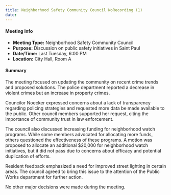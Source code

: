 ```yaml
---
title: Neighborhood Safety Community Council NoRecording (1)
date: 
---
```

#### Meeting Info
* **Meeting Type:** Neighborhood Safety Community Council
* **Purpose:** Discussion on public safety initiatives in Saint Paul
* **Date/Time:** Last Tuesday, 6:00 PM
* **Location:** City Hall, Room A

#### Summary
The meeting focused on updating the community on recent crime trends and proposed solutions. The police department reported a decrease in violent crimes but an increase in property crimes.

Councilor Noecker expressed concerns about a lack of transparency regarding policing strategies and requested more data be made available to the public. Other council members supported her request, citing the importance of community trust in law enforcement.

The council also discussed increasing funding for neighborhood watch programs. While some members advocated for allocating more funds, others questioned the effectiveness of these programs. A motion was proposed to allocate an additional $20,000 for neighborhood watch initiatives, but it did not pass due to concerns about efficacy and potential duplication of efforts.

Resident feedback emphasized a need for improved street lighting in certain areas. The council agreed to bring this issue to the attention of the Public Works department for further action.

No other major decisions were made during the meeting.

